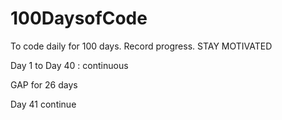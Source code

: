 # 100DaysofCode
To code daily for 100 days. Record progress. STAY MOTIVATED 

Day 1 to Day 40 : continuous

GAP for 26 days

Day 41 continue 



